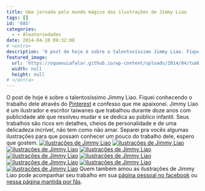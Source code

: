 ```yaml
---
title: Uma jornada pelo mundo mágico das ilustrações de Jimmy Liao
tags: []
id: '685'
categories:
  - - Aleatoriedades
date: 2014-04-10 09:32:08
# <extra>
description: 'O post de hoje é sobre o talentosíssimo Jimmy Liao. Fiquei conhecendo o trabalho dele através do Pinterest e confesso que me apaixonei. Jimmy Liao é um ilustrador e escritor taiwanes que trabalhou durante doze anos com publicidade até que resolveu mudar e se dedica ao público infantil. Seus trabalhos são ricos em detalhes, cheios de personalidade e de uma delicadeza incrível, não tem como não amar. Separei pra vocês algumas ilustrações para que possam conhecer um pouco do trabalho dele, espero que gostem. Quem também amou as ilustrações de Jimmy Liao pode acompanhar seu trabalho em sua página pessoal no facebook ou nessa página mantida por fãs.'
featured_image: 
  url: 'https://oqueeuiafalar.github.io/wp-content/uploads/2014/04/tumblr_md9zwwq5pn1qavvo2o1_500.jpg?w=650'
  width: null
  height: null
# </extra>
---
```


O post de hoje é sobre o talentosíssimo Jimmy Liao. Fiquei conhecendo o trabalho dele através do [Pinterest](https://www.pinterest.com/nunonunnal/jimmy-liao/ "Pinterest") e confesso que me apaixonei. Jimmy Liao é um ilustrador e escritor taiwanes que trabalhou durante doze anos com publicidade até que resolveu mudar e se dedica ao público infantil. Seus trabalhos são ricos em detalhes, cheios de personalidade e de uma delicadeza incrível, não tem como não amar. Separei pra vocês algumas ilustrações para que possam conhecer um pouco do trabalho dele, espero que gostem. [![ilustrações de Jimmy Liao](/wp-content/uploads/2014/04/tumblr_md9zwwq5pn1qavvo2o1_500.jpg?w=650)](/wp-content/uploads/2014/04/tumblr_md9zwwq5pn1qavvo2o1_500.jpg) [![ilustrações de Jimmy Liao](/wp-content/uploads/2014/04/jimmy_moon_forgets_m-06.jpg?w=650)](/wp-content/uploads/2014/04/jimmy_moon_forgets_m-06.jpg) [![ilustrações de Jimmy Liao](/wp-content/uploads/2014/04/jimmy-001.jpg?w=650)](/wp-content/uploads/2014/04/jimmy-001.jpg) [![ilustrações de Jimmy Liao](/wp-content/uploads/2014/04/5251dcf174f1d74397c99981f94e06b1.jpg?w=650)](/wp-content/uploads/2014/04/5251dcf174f1d74397c99981f94e06b1.jpg) [![ilustrações de Jimmy Liao](/wp-content/uploads/2014/04/img_bk34_02.jpg?w=650)](/wp-content/uploads/2014/04/img_bk34_02.jpg) [![ilustrações de Jimmy Liao](/wp-content/uploads/2014/04/79841d683f2c4bc.jpeg?w=650)](/wp-content/uploads/2014/04/79841d683f2c4bc.jpeg) [![ilustrações de Jimmy Liao](/wp-content/uploads/2014/04/bcd3ebe3c8a2d2e3298def0a291bc52d.jpg?w=650)](/wp-content/uploads/2014/04/bcd3ebe3c8a2d2e3298def0a291bc52d.jpg) [![ilustrações de Jimmy Liao](/wp-content/uploads/2014/04/3b3c8f8b76117416832df3297a771cae.jpg?w=650)](/wp-content/uploads/2014/04/3b3c8f8b76117416832df3297a771cae.jpg) [![ilustrações de Jimmy Liao](/wp-content/uploads/2014/04/1e89569ede51a89b4b0f2478f0ef876b.jpg?w=650)](/wp-content/uploads/2014/04/1e89569ede51a89b4b0f2478f0ef876b.jpg) Quem também amou as ilustrações de Jimmy Liao pode acompanhar seu trabalho em sua [página pessoal no facebook](https://www.facebook.com/jmy.spa) ou [nessa página mantida por fãs](https://www.facebook.com/jimmyliao.illustration.books).
